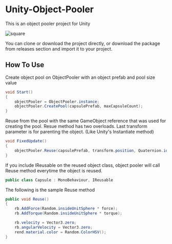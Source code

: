 # Unity-Object-Pooler
 This is an object pooler project for Unity
 
 ![square](https://user-images.githubusercontent.com/32217921/68706051-36c4e100-05a0-11ea-9136-b5fc3f5f396c.gif)
 
 You can clone or download the project directly, or download the package from releases section and import it to your project.
 
 ## How To Use
 
 Create object pool on ObjectPooler with an object prefab and pool size value
```csharp
void Start()
{
    objectPooler = ObjectPooler.instance;
    objectPooler.CreatePool(capsulePrefab, maxCapsuleCount);
}
```

Reuse from the pool with the same GameObject reference that was used for creating the pool.
Resue method has two overloads. Last transform parameter is for parenting the object. (Like Unity's Instantiate method)
```csharp
void FixedUpdate()
{
    objectPooler.Reuse(capsulePrefab, transform.position, Quaternion.identity, transform);
}
```

If you include IReusable on the reused object class, object pooler will call Reuse method everytime the object is reused.
```csharp
public class Capsule : MonoBehaviour, IReusable
```

The following is the sample Reuse method
```csharp
public void Reuse()
{
    rb.AddForce(Random.insideUnitSphere * force);
    rb.AddTorque(Random.insideUnitSphere * torque);

    rb.velocity = Vector3.zero;
    rb.angularVelocity = Vector3.zero;
    rend.material.color = Random.ColorHSV();
}
```
